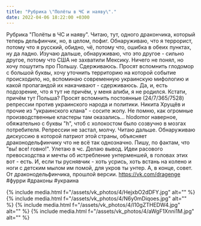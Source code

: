 ```yaml
---
title: "Рубрика \"Полёты в ЧС и наяву\"."
date: 2022-04-06 18:22:00 +0300
---
```


Рубрика "Полёты в ЧС и наяву".
Читаю, тут, одного дракончика, который теперь дельфинчик, но, в целом, пофиг. Обнаруживаю, что я террорист, потому что я русский, обидно, чё, потому что, ошибка в обеих пунктах, ну да ладно.
Изучаю дальше, обнаруживаю, что это другое - сильно другое, потому что США не захватили Мексику. Ничего не понял, но хочу пошутить про Польшу. Сдерживаюсь.
Просят вспомнить глодомор с большой буквы, хочу уточнить территорию на которой событие происходило, но, вспоминаю современную украинскую мифологию и какой пропагандой их накачивают - сдерживаюсь. Да, и, есть подозрение, что я тут не причём, у меня алиби, я не родился. Кстати, причём тут Польша?
Просят вспомнить постоянные (24/7/365/7528) репрессии против украинского народа и политики. Никита Хрущёв и прочие из "украинского клана" - сосите жопу. Не помню, как огромные производственные кластеры там оказались... hlodomor наверное, обяжательно с буквы "h", чтоб с холокостом было созвучно в мозгах потребителя. Репрессии не застал, молчу.
Читаю дальше. Обнаруживаю дискуссию в которой патриот этой страны, объясняет драконодельфинчику что не всё так однозначно. Пишу, по фактам, что "вы! все! говно!". Улетаю в чс.
Делаю вывод. Идеи расового превосходства и мечты об истребление унтерменшей, в головах этих вот - есть.
И, если ты руснявчик - хоть усрись, хоть встань на колено и ноги с детским мылом им помой, для укров ты унтер.
А, в конце, совет. От драконодельфинчика, прошлой версии.
https://vk.com/dragenge
#фурри #драконы #украина


{% include media.html f="/assets/vk_photos/4/HejxbO2dDFY.jpg" alt="" %}
{% include media.html f="/assets/vk_photos/4/N6y0mDiqoes.jpg" alt="" %}
{% include media.html f="/assets/vk_photos/4/I10gZTHEDW4.jpg" alt="" %}
{% include media.html f="/assets/vk_photos/4/aWgF1Xnni1M.jpg" alt="" %}
